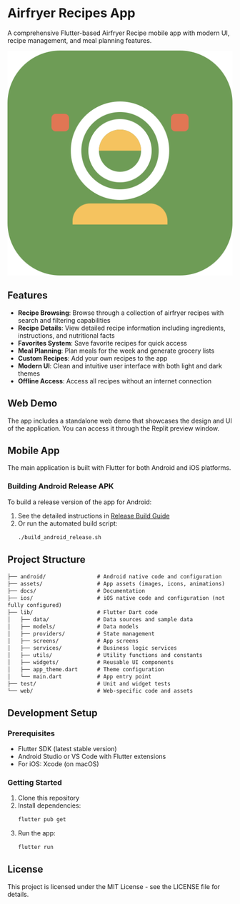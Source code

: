 # Airfryer Recipes App

A comprehensive Flutter-based Airfryer Recipe mobile app with modern UI, recipe management, and meal planning features.

![App Icon](assets/images/app_icon.png)

## Features

- **Recipe Browsing**: Browse through a collection of airfryer recipes with search and filtering capabilities
- **Recipe Details**: View detailed recipe information including ingredients, instructions, and nutritional facts
- **Favorites System**: Save favorite recipes for quick access
- **Meal Planning**: Plan meals for the week and generate grocery lists
- **Custom Recipes**: Add your own recipes to the app
- **Modern UI**: Clean and intuitive user interface with both light and dark themes
- **Offline Access**: Access all recipes without an internet connection

## Web Demo

The app includes a standalone web demo that showcases the design and UI of the application. You can access it through the Replit preview window.

## Mobile App

The main application is built with Flutter for both Android and iOS platforms.

### Building Android Release APK

To build a release version of the app for Android:

1. See the detailed instructions in [Release Build Guide](docs/release_build_guide.md)
2. Or run the automated build script:
   ```bash
   ./build_android_release.sh
   ```

## Project Structure

```
├── android/                # Android native code and configuration
├── assets/                 # App assets (images, icons, animations)
├── docs/                   # Documentation
├── ios/                    # iOS native code and configuration (not fully configured)
├── lib/                    # Flutter Dart code
│   ├── data/               # Data sources and sample data
│   ├── models/             # Data models
│   ├── providers/          # State management
│   ├── screens/            # App screens
│   ├── services/           # Business logic services
│   ├── utils/              # Utility functions and constants
│   ├── widgets/            # Reusable UI components
│   ├── app_theme.dart      # Theme configuration
│   └── main.dart           # App entry point
├── test/                   # Unit and widget tests
└── web/                    # Web-specific code and assets
```

## Development Setup

### Prerequisites

- Flutter SDK (latest stable version)
- Android Studio or VS Code with Flutter extensions
- For iOS: Xcode (on macOS)

### Getting Started

1. Clone this repository
2. Install dependencies:
   ```bash
   flutter pub get
   ```
3. Run the app:
   ```bash
   flutter run
   ```

## License

This project is licensed under the MIT License - see the LICENSE file for details.
